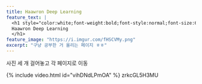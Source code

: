```yaml
---
title: Haawron Deep Learning
feature_text: |
  <h1 style="color:white;font-weight:bold;font-style:normal;font-size:66px">
  Haawron Deep Learning
  </h1>
feature_image: "https://i.imgur.com/fHSCVMy.png"
excerpt: "구냥 공부한 거 올리는 페이지 ㅎㅎ"
---
```


사진 세 개 걸어놓고 각 페이지로 이동


<!-- 그림 넣기 -->
<!-- {% include figure.html image="https://unsplash.it/300/400?image=123" position="center" caption="Center aligned image" %} -->

<!-- 지도 넣기 id는 구글 맵 embed 가서 받아와야 하는 듯 -->
<!-- 이 밑의 구문은 구글 맵 embed 주소가 달라 사용할 수가 없음 -->
<!-- {% include map.html id="AIzaSyDbAsYp5OQeQgl_wi6Bk0Cs4Xni3FGTuv8" %} -->

<!-- 이 밑의 거 같이 쓰면 될 듯 -->
<!-- <div class="map">
  <iframe src="https://www.google.com/maps/embed/v1/place?key=AIzaSyDbAsYp5OQeQgl_wi6Bk0Cs4Xni3FGTuv8&q=중구청">
  </iframe>
</div> -->

<!-- 설문조사 -->
<!-- {% include site-form.html %} -->

<!-- 버튼 디자인, 아이콘은 옵션 -->
<!-- {% include button.html text="A button with icon" link="https://twitter.com/daviddarnes" icon="twitter" %} -->

<!-- 유튜브 넣기 -->
{% include video.html id="vihDNdLPmOA" %}
zrkcGL5H3MU
